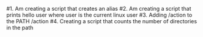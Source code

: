 #1. Am creating a script that creates an alias
#2. Am creating a script that prints hello user where user is the current linux user
#3. Adding /action to the PATH /action
#4. Creating a script that counts the number of directories in the path
